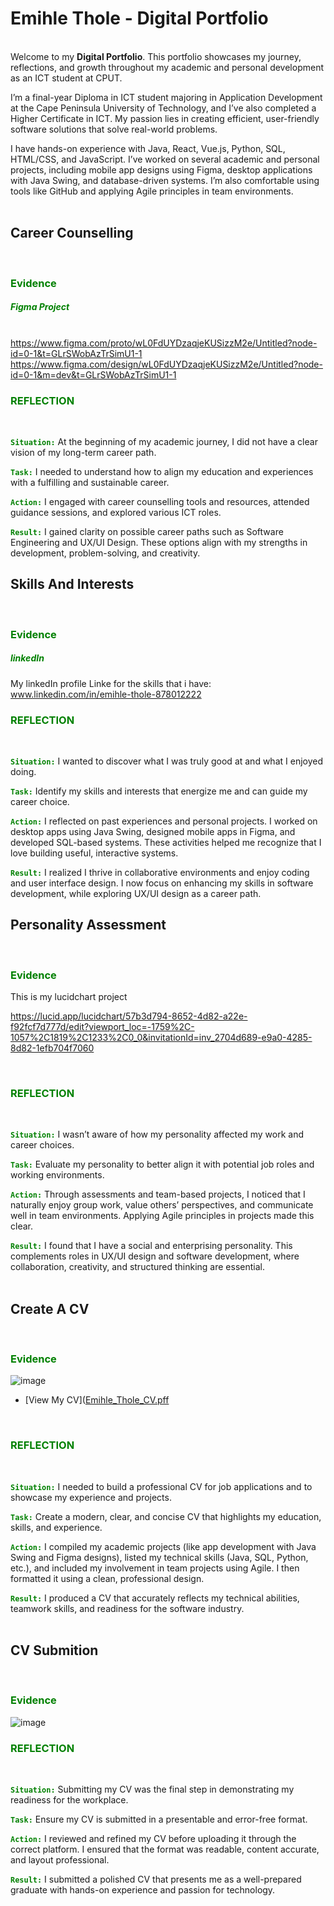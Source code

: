 # Emihle Thole - Digital Portfolio


<br />Welcome to my **Digital Portfolio**. This portfolio showcases my journey, reflections, and growth throughout my academic and personal development as an ICT student at CPUT.

I’m a final-year Diploma in ICT student majoring in Application Development at the Cape Peninsula University of Technology, and I’ve also completed a Higher Certificate in ICT. My passion lies in creating efficient, user-friendly software solutions that solve real-world problems.

I have hands-on experience with Java, React, Vue.js, Python, SQL, HTML/CSS, and JavaScript. I’ve worked on several academic and personal projects, including mobile app designs using Figma, desktop applications with Java Swing, and database-driven systems. I’m also comfortable using tools like GitHub and applying Agile principles in team environments.
<br />
<br />
<h2>Career Counselling</h2>
<br />

 <h3 style="color : green"> Evidence </h3>
<h5 style="color : green"> Figma Project </h5>

<br /> https://www.figma.com/proto/wL0FdUYDzaqjeKUSizzM2e/Untitled?node-id=0-1&t=GLrSWobAzTrSimU1-1
https://www.figma.com/design/wL0FdUYDzaqjeKUSizzM2e/Untitled?node-id=0-1&m=dev&t=GLrSWobAzTrSimU1-1
<br />


<h3 style="color : green"> REFLECTION </h3>
<br />

<code style="color : green">**Situation:**</code>
At the beginning of my academic journey, I did not have a clear vision of my long-term career path.

<code style="color : green">**Task:**</code>
I needed to understand how to align my education and experiences with a fulfilling and sustainable career.

 <code style="color : green">**Action:**</code>
I engaged with career counselling tools and resources, attended guidance sessions, and explored various ICT roles.

<code style="color : green">**Result:**</code>
I gained clarity on possible career paths such as Software Engineering and UX/UI Design. These options align with my strengths in development, problem-solving, and creativity.
<br />


<h2>Skills And Interests</h2>
 <br />
 
 <h3 style="color : green"> Evidence </h3>
<h5 style="color : green"> linkedIn </h5>

 My linkedIn profile Linke for the skills that i have:
www.linkedin.com/in/emihle-thole-878012222
 <br />



<h3 style="color : green"> REFLECTION </h3>
 <br />
 

<code style="color : green">**Situation:**</code>
I wanted to discover what I was truly good at and what I enjoyed doing.

<code style="color : green">**Task:**</code>
Identify my skills and interests that energize me and can guide my career choice.

<code style="color : green">**Action:**</code>
I reflected on past experiences and personal projects. I worked on desktop apps using Java Swing, designed mobile apps in Figma, and developed SQL-based systems. These activities helped me recognize that I love building useful, interactive systems.

<code style="color : green">**Result:**</code>
I realized I thrive in collaborative environments and enjoy coding and user interface design. I now focus on enhancing my skills in software development, while exploring UX/UI design as a career path.
<br />

<h2>Personality Assessment</h2>

<br />

 <h3 style="color : green"> Evidence </h3>
 This is my lucidchart project
 
 https://lucid.app/lucidchart/57b3d794-8652-4d82-a22e-f92fcf7d777d/edit?viewport_loc=-1759%2C-1057%2C1819%2C1233%2C0_0&invitationId=inv_2704d689-e9a0-4285-8d82-1efb704f7060
 
 <br />

<h3 style="color : green"> REFLECTION </h3>
<br />


<code style="color : green">**Situation:**</code>
I wasn’t aware of how my personality affected my work and career choices.

<code style="color : green">**Task:**</code>
Evaluate my personality to better align it with potential job roles and working environments.

<code style="color : green">**Action:**</code>
Through assessments and team-based projects, I noticed that I naturally enjoy group work, value others’ perspectives, and communicate well in team environments. Applying Agile principles in projects made this clear.

<code style="color : green">**Result:**</code>
I found that I have a social and enterprising personality. This complements roles in UX/UI design and software development, where collaboration, creativity, and structured thinking are essential.
<br />
<br />
<h2>Create A CV</h2>
<br />

 <h3 style="color : green"> Evidence </h3>
 
 ![image](https://github.com/user-attachments/assets/cefba833-4f26-46e4-91c3-a09068917857)

 - [View My CV]([Emihle_Thole_CV.pff](https://github.com/EmihleThole/Digital-Portfolio-Work/blob/main/CV%20Emihle%20Thole%20(2.pdf))
   
<br />

 
 <h3 style="color : green"> REFLECTION </h3>
 <br />


<code style="color : green">**Situation:**</code>
I needed to build a professional CV for job applications and to showcase my experience and projects.

<code style="color : green">**Task:**</code>
Create a modern, clear, and concise CV that highlights my education, skills, and experience.

<code style="color : green">**Action:**</code>
I compiled my academic projects (like app development with Java Swing and Figma designs), listed my technical skills (Java, SQL, Python, etc.), and included my involvement in team projects using Agile. I then formatted it using a clean, professional design.

<code style="color : green">**Result:**</code>
I produced a CV that accurately reflects my technical abilities, teamwork skills, and readiness for the software industry.
<br />
<br />

<h2>CV Submition</h2>

<br />
<h3 style="color : green"> Evidence </h3>

![image](https://github.com/user-attachments/assets/b75700b6-b86b-4f9b-9daf-74e688df8396)
<br />


 <h3 style="color : green"> REFLECTION </h3>
<br />

 
<code style="color : green">**Situation:**</code>
Submitting my CV was the final step in demonstrating my readiness for the workplace.

<code style="color : green">**Task:**</code>
Ensure my CV is submitted in a presentable and error-free format.

<code style="color : green">**Action:**</code>
I reviewed and refined my CV before uploading it through the correct platform. I ensured that the format was readable, content accurate, and layout professional.

<code style="color : green">**Result:**</code>
I submitted a polished CV that presents me as a well-prepared graduate with hands-on experience and passion for technology.



















